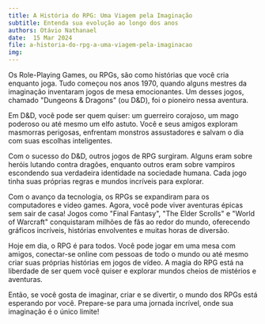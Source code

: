 ```yaml
---
title: A História do RPG: Uma Viagem pela Imaginação
subtitle: Entenda sua evolução ao longo dos anos
authors: Otávio Nathanael
date:  15 Mar 2024
file: a-historia-do-rpg-a-uma-viagem-pela-imaginacao
img: 
---
```


Os Role-Playing Games, ou RPGs, são como histórias que você cria enquanto joga. Tudo começou nos anos 1970, quando alguns mestres da imaginação inventaram jogos de mesa emocionantes. Um desses jogos, chamado "Dungeons & Dragons" (ou D&D), foi o pioneiro nessa aventura.

Em D&D, você pode ser quem quiser: um guerreiro corajoso, um mago poderoso ou até mesmo um elfo astuto. Você e seus amigos exploram masmorras perigosas, enfrentam monstros assustadores e salvam o dia com suas escolhas inteligentes.

Com o sucesso do D&D, outros jogos de RPG surgiram. Alguns eram sobre heróis lutando contra dragões, enquanto outros eram sobre vampiros escondendo sua verdadeira identidade na sociedade humana. Cada jogo tinha suas próprias regras e mundos incríveis para explorar.

Com o avanço da tecnologia, os RPGs se expandiram para os computadores e video games. Agora, você pode viver aventuras épicas sem sair de casa! Jogos como "Final Fantasy", "The Elder Scrolls" e "World of Warcraft" conquistaram milhões de fãs ao redor do mundo, oferecendo gráficos incríveis, histórias envolventes e muitas horas de diversão.

Hoje em dia, o RPG é para todos. Você pode jogar em uma mesa com amigos, conectar-se online com pessoas de todo o mundo ou até mesmo criar suas próprias histórias em jogos de vídeo. A magia do RPG está na liberdade de ser quem você quiser e explorar mundos cheios de mistérios e aventuras.

Então, se você gosta de imaginar, criar e se divertir, o mundo dos RPGs está esperando por você. Prepare-se para uma jornada incrível, onde sua imaginação é o único limite!